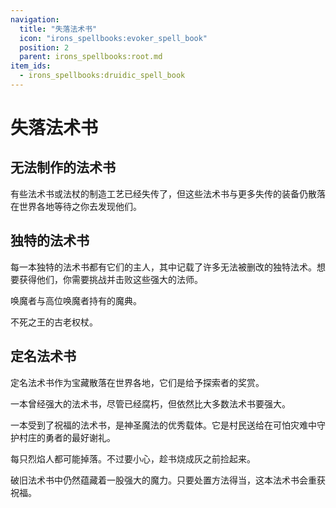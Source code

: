 ```yaml
---
navigation:
  title: "失落法术书"
  icon: "irons_spellbooks:evoker_spell_book"
  position: 2
  parent: irons_spellbooks:root.md
item_ids:
  - irons_spellbooks:druidic_spell_book
---
```


# 失落法术书

## 无法制作的法术书

有些法术书或法杖的制造工艺已经失传了，但这些法术书与更多失传的装备仍散落在世界各地等待之你去发现他们。

## 独特的法术书

每一本独特的法术书都有它们的主人，其中记载了许多无法被删改的独特法术。想要获得他们，你需要挑战并击败这些强大的法师。

<ItemImage id="irons_spellbooks:evoker_spell_book" />

唤魔者与高位唤魔者持有的魔典。

<ItemImage id="irons_spellbooks:blood_staff" />

不死之王的古老权杖。

## 定名法术书

定名法术书作为宝藏散落在世界各地，它们是给予探索者的奖赏。

<ItemImage id="irons_spellbooks:rotten_spell_book" />

一本曾经强大的法术书，尽管已经腐朽，但依然比大多数法术书要强大。

<ItemImage id="irons_spellbooks:villager_spell_book" />

一本受到了祝福的法术书，是神圣魔法的优秀载体。它是村民送给在可怕灾难中守护村庄的勇者的最好谢礼。

<ItemImage id="irons_spellbooks:blaze_spell_book" />

每只烈焰人都可能掉落。不过要小心，趁书烧成灰之前捡起来。

破旧法术书中仍然蕴藏着一股强大的魔力。只要处置方法得当，这本法术书会重获祝福。

<Recipe id="irons_spellbooks:druidic_spell_book" />

